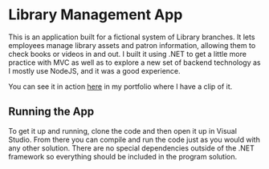 # Library Management App

This is an application built for a fictional system of Library branches. It lets employees manage library assets and patron information, allowing them to check books or videos in and out. I built it using .NET to get a little more practice with MVC as well as to explore a new set of backend technology as I mostly use NodeJS, and it was a good experience.

You can see it in action [here](https://jamesquillin.github.io) in my portfolio where I have a clip of it.

## Running the App

To get it up and running, clone the code and then open it up in Visual Studio. From there you can compile and run the code just as you would with any other solution. There are no special dependencies outside of the .NET framework so everything should be included in the program solution.
